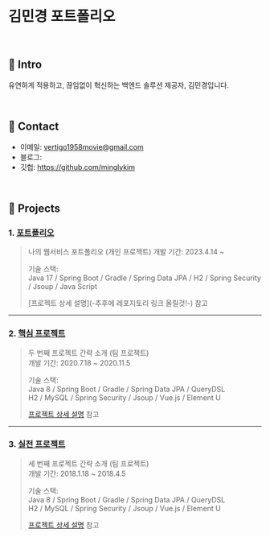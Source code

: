 # 김민경 포트폴리오
>

</br>

## :pushpin: Intro
유연하게 적용하고, 끊임없이 혁신하는 백엔드 솔루션 제공자, 김민경입니다.

</br>

## :pushpin: Contact
- 이메일: vertigo1958movie@gmail.com
- 블로그: 
- 깃헙: https://github.com/minglykim

</br>

## :pushpin: Projects
### 1. [포트폴리오](https://github.com/2023-SMHRD-KDT-IOT-4/Repo)
>나의  웹서비스 포트폴리오 (개인 프로젝트)
>개발 기간: 2023.4.14 ~
>  
>기술 스택:  
>Java 17 / Spring Boot / Gradle / Spring Data JPA / H2 /
>Spring Security / Jsoup / Java Script  
>  
>[프로젝트 상세 설명](-추후에 레포지토리 링크 올릴것!-) 참고

---

### 2. [핵심 프로젝트](https://github.com/JungHyung2/gitio.io)
>두 번째 프로젝트 간략 소개  (팀 프로젝트)  
>개발 기간: 2020.7.18 ~ 2020.11.5  
>  
>기술 스택:  
>Java 8 / Spring Boot / Gradle / Spring Data JPA / QueryDSL  
>H2 / MySQL / Spring Security / Jsoup / Vue.js / Element U  
>  
>[프로젝트 상세 설명](https://github.com/JungHyung2/gitio.io) 참고

---

### 3. [실전 프로젝트](https://github.com/JungHyung2/gitio.io)
>세 번째 프로젝트 간략 소개  (팀 프로젝트)  
>개발 기간: 2018.1.18 ~ 2018.4.5  
>  
>기술 스택:  
>Java 8 / Spring Boot / Gradle / Spring Data JPA / QueryDSL  
>H2 / MySQL / Spring Security / Jsoup / Vue.js / Element U  
>  
>[프로젝트 상세 설명](https://github.com/JungHyung2/gitio.io) 참고
